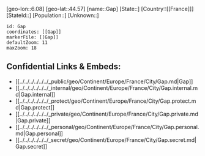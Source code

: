 ﻿---
location: [44.57,6.08]
mapzoom: [7,12] 
mapmarker: city 
type: City
tags:
- geo/City


SpocWebEntityId: 30359
isDeleted: false
confidential: public

---
[geo-lon::6.08]
[geo-lat::44.57]
[name::Gap]
[State::]
[Country::[[France]]]
[StateId::]
[Population::]
[Unknown::]


```leaflet
id: Gap
coordinates: [[Gap]]
markerFile: [[Gap]]
defaultZoom: 11 
maxZoom: 18
```


## Confidential Links & Embeds: 
- [[../../../../../../_public/geo/Continent/Europe/France/City/Gap.md|Gap]] 
- [[../../../../../../_internal/geo/Continent/Europe/France/City/Gap.internal.md|Gap.internal]] 
- [[../../../../../../_protect/geo/Continent/Europe/France/City/Gap.protect.md|Gap.protect]] 
- [[../../../../../../_private/geo/Continent/Europe/France/City/Gap.private.md|Gap.private]] 
- [[../../../../../../_personal/geo/Continent/Europe/France/City/Gap.personal.md|Gap.personal]] 
- [[../../../../../../_secret/geo/Continent/Europe/France/City/Gap.secret.md|Gap.secret]] 
